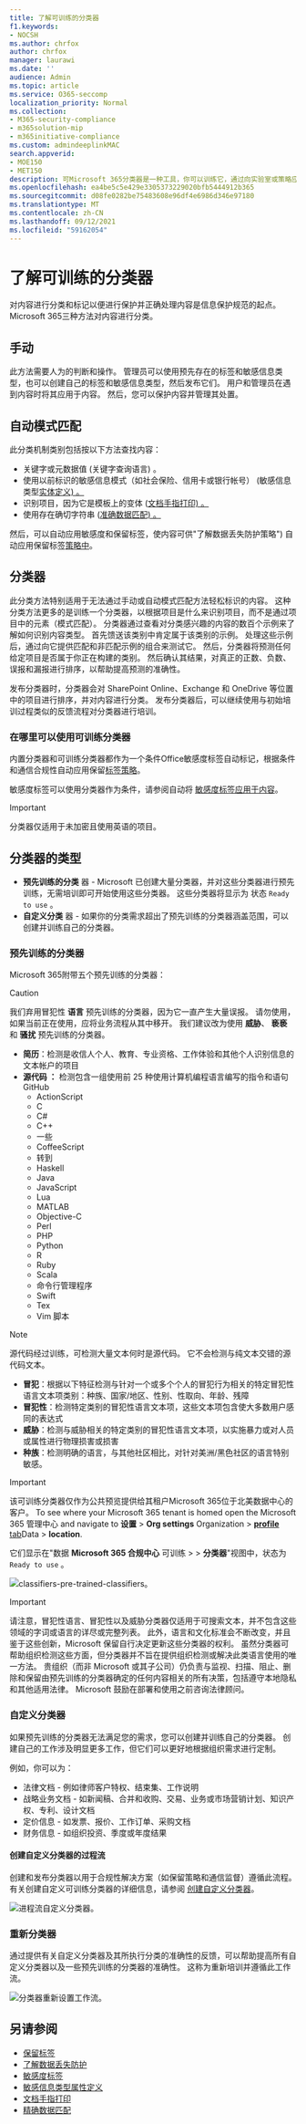 ```yaml
---
title: 了解可训练的分类器
f1.keywords:
- NOCSH
ms.author: chrfox
author: chrfox
manager: laurawi
ms.date: ''
audience: Admin
ms.topic: article
ms.service: O365-seccomp
localization_priority: Normal
ms.collection:
- M365-security-compliance
- m365solution-mip
- m365initiative-compliance
ms.custom: admindeeplinkMAC
search.appverid:
- MOE150
- MET150
description: 可Microsoft 365分类器是一种工具，你可以训练它，通过向实验室或策略应用程序提供要查看的正负示例来识别不同类型的内容。
ms.openlocfilehash: ea4be5c5e429e3305373229020bfb5444912b365
ms.sourcegitcommit: d08fe0282be75483608e96df4e6986d346e97180
ms.translationtype: MT
ms.contentlocale: zh-CN
ms.lasthandoff: 09/12/2021
ms.locfileid: "59162054"
---
```

# <a name="learn-about-trainable-classifiers"></a>了解可训练的分类器

对内容进行分类和标记以便进行保护并正确处理内容是信息保护规范的起点。 Microsoft 365三种方法对内容进行分类。

## <a name="manually"></a>手动

此方法需要人为的判断和操作。 管理员可以使用预先存在的标签和敏感信息类型，也可以创建自己的标签和敏感信息类型，然后发布它们。 用户和管理员在遇到内容时将其应用于内容。 然后，您可以保护内容并管理其处置。

## <a name="automated-pattern-matching"></a>自动模式匹配

此分类机制类别包括按以下方法查找内容：

- 关键字或元数据值 (关键字查询语言) 。
- 使用以前标识的敏感信息模式（如社会保险、信用卡或银行帐号） (敏感信息类型[实体定义) 。 ](sensitive-information-type-entity-definitions.md)
- 识别项目，因为它是模板上的变体 ([文档手指打印) 。 ](document-fingerprinting.md)
- 使用存在确切字符串 ([准确数据匹配) 。 ](create-custom-sensitive-information-types-with-exact-data-match-based-classification.md)

然后，可以自动应用敏感度和保留标签，使内容可供"了解数据丢失防护策略[](dlp-learn-about-dlp.md)") 自动应用保留标签[策略中](apply-retention-labels-automatically.md)。

## <a name="classifiers"></a>分类器

此分类方法特别适用于无法通过手动或自动模式匹配方法轻松标识的内容。 这种分类方法更多的是训练一个分类器，以根据项目是什么来识别项目，而不是通过项目中的元素（模式匹配）。 分类器通过查看对分类感兴趣的内容的数百个示例来了解如何识别内容类型。 首先馈送该类别中肯定属于该类别的示例。 处理这些示例后，通过向它提供匹配和非匹配示例的组合来测试它。 然后，分类器将预测任何给定项目是否属于你正在构建的类别。 然后确认其结果，对真正的正数、负数、误报和漏报进行排序，以帮助提高预测的准确性。 

发布分类器时，分类器会对 SharePoint Online、Exchange 和 OneDrive 等位置中的项目进行排序，并对内容进行分类。 发布分类器后，可以继续使用与初始培训过程类似的反馈流程对分类器进行培训。

### <a name="where-you-can-use-trainable-classifiers"></a>在哪里可以使用可训练分类器
内置分类器和可训练分类器都作为一个条件Office敏感度标签自动[](apply-sensitivity-label-automatically.md)标记，根据条件和通信合规性自动应用保留[标签策略](communication-compliance.md)。 [](apply-retention-labels-automatically.md#configuring-conditions-for-auto-apply-retention-labels) 

敏感度标签可以使用分类器作为条件，请参阅自动将 [敏感度标签应用于内容](apply-sensitivity-label-automatically.md)。

> [!IMPORTANT]
> 分类器仅适用于未加密且使用英语的项目。

## <a name="types-of-classifiers"></a>分类器的类型

- **预先训练的分类** 器 - Microsoft 已创建大量分类器，并对这些分类器进行预先训练，无需培训即可开始使用这些分类器。 这些分类器将显示为 状态 `Ready to use` 。
- **自定义分类** 器 - 如果你的分类需求超出了预先训练的分类器涵盖范围，可以创建并训练自己的分类器。

### <a name="pre-trained-classifiers"></a>预先训练的分类器

Microsoft 365附带五个预先训练的分类器：

> [!CAUTION]
> 我们弃用冒犯性 **语言** 预先训练的分类器，因为它一直产生大量误报。 请勿使用，如果当前正在使用，应将业务流程从其中移开。 我们建议改为使用 **威胁**、 **亵亵** 和 **骚扰** 预先训练的分类器。

- **简历**：检测是收信人个人、教育、专业资格、工作体验和其他个人识别信息的文本帐户的项目
- **源代码 ：** 检测包含一组使用前 25 种使用计算机编程语言编写的指令和语句GitHub
    - ActionScript
    - C
    - C#
    - C++
    - 一些
    - CoffeeScript
    - 转到
    - Haskell
    - Java
    - JavaScript
    - Lua
    - MATLAB
    - Objective-C
    - Perl
    - PHP
    - Python
    - R
    - Ruby
    - Scala
    - 命令行管理程序
    - Swift
    - Tex
    - Vim 脚本

> [!NOTE]
> 源代码经过训练，可检测大量文本何时是源代码。 它不会检测与纯文本交错的源代码文本。

- **冒犯**：根据以下特征检测与针对一个或多个个人的冒犯行为相关的特定冒犯性语言文本项类别：种族、国家/地区、性别、性取向、年龄、残障
- **冒犯性**：检测特定类别的冒犯性语言文本项，这些文本项包含使大多数用户感同的表达式
- **威胁**：检测与威胁相关的特定类别的冒犯性语言文本项，以实施暴力或对人员或属性进行物理损害或损害
- **种族**：检测明确的语言，与其他社区相比，对针对美洲/黑色社区的语言特别敏感。

> [!IMPORTANT]
> 该可训练分类器仅作为公共预览提供给其租户Microsoft 365位于北美数据中心的客户。 To see where your Microsoft 365 tenant is homed open the Microsoft 365 管理中心 and navigate to **设置**  >  **Org settings** Organization  >  [**profile** tab](https://go.microsoft.com/fwlink/p/?linkid=2067339)Data  >  **location**. 

它们显示在"数据 **Microsoft 365 合规中心** 可训练  >    >  **分类器**"视图中，状态为 `Ready to use` 。

![classifiers-pre-trained-classifiers。](../media/classifiers-ready-to-use-classifiers.png)

> [!IMPORTANT]
> 请注意，冒犯性语言、冒犯性以及威胁分类器仅适用于可搜索文本，并不包含这些领域的字词或语言的详尽或完整列表。 此外，语言和文化标准会不断改变，并且鉴于这些创新，Microsoft 保留自行决定更新这些分类器的权利。 虽然分类器可帮助组织检测这些方面，但分类器并不旨在提供组织检测或解决此类语言使用的唯一方法。 贵组织（而非 Microsoft 或其子公司）仍负责与监视、扫描、阻止、删除和保留由预先训练的分类器确定的任何内容相关的所有决策，包括遵守本地隐私和其他适用法律。 Microsoft 鼓励在部署和使用之前咨询法律顾问。


### <a name="custom-classifiers"></a>自定义分类器

如果预先训练的分类器无法满足您的需求，您可以创建并训练自己的分类器。 创建自己的工作涉及明显更多工作，但它们可以更好地根据组织需求进行定制。 

例如，你可以为：
 
- 法律文档 - 例如律师客户特权、结束集、工作说明
- 战略业务文档 - 如新闻稿、合并和收购、交易、业务或市场营销计划、知识产权、专利、设计文档
- 定价信息 - 如发票、报价、工作订单、采购文档 
- 财务信息 - 如组织投资、季度或年度结果    

#### <a name="process-flow-for-creating-custom-classifiers"></a>创建自定义分类器的过程流

创建和发布分类器以用于合规性解决方案（如保留策略和通信监督）遵循此流程。 有关创建自定义可训练分类器的详细信息，请参阅 [创建自定义分类器](classifier-get-started-with.md)。

![进程流自定义分类器。](../media/classifier-trainable-classifier-flow.png)

### <a name="retraining-classifiers"></a>重新分类器

通过提供有关自定义分类器及其所执行分类的准确性的反馈，可以帮助提高所有自定义分类器以及一些预先训练的分类器的准确性。 这称为重新培训并遵循此工作流。

![分类器重新设置工作流。](../media/classifier-retraining-workflow.png)

## <a name="see-also"></a>另请参阅

- [保留标签](retention.md)
- [了解数据丢失防护](dlp-learn-about-dlp.md)
- [敏感度标签](sensitivity-labels.md)
- [敏感信息类型属性定义](sensitive-information-type-entity-definitions.md)
- [文档手指打印](document-fingerprinting.md)
- [精确数据匹配](create-custom-sensitive-information-types-with-exact-data-match-based-classification.md)
